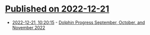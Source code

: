 # [Published on 2022-12-21](index.md)

* [2022-12-21, 10:20:15](https://news.ycombinator.com/item?id=34078828) - [Dolphin Progress September, October, and November 2022](https://dolphin-emu.org/blog/2022/12/21/dolphin-progress-report-september-october-november-2022/)
